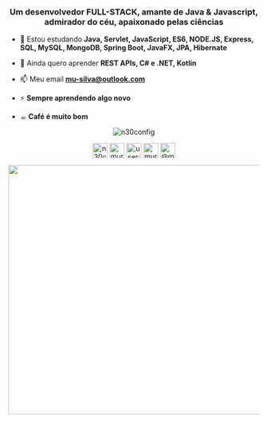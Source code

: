 <h3 align="center">Um desenvolvedor FULL-STACK, amante de Java & Javascript, admirador do céu, apaixonado pelas ciências</h3>

- 🌱 Estou estudando **Java, Servlet, JavaScript, ES6, NODE.JS, Express, SQL, MySQL, MongoDB, Spring Boot, JavaFX, JPA, Hibernate**

- 💬 Ainda quero aprender **REST APIs, C# e .NET, Kotlin**

- 📫 Meu email **mu-silva@outlook.com**

- ⚡ **Sempre aprendendo algo novo**

- ☕︎ **Café é muito bom**

<p align="center"><img align="center" src="https://github-readme-stats.vercel.app/api/top-langs/?username=murilonerdx&layout=compact" alt="n30config" /></p>






<p align="center">
<a href="https://dev.to/n30config" target="blank"><img align="center" src="https://cdn.jsdelivr.net/npm/simple-icons@3.0.1/icons/dev-dot-to.svg" alt="n30config" height="30" width="30" /></a>
<a href="https://linkedin.com/in/murilonerdx" target="blank"><img align="center" src="https://cdn.jsdelivr.net/npm/simple-icons@3.0.1/icons/linkedin.svg" alt="murilonerdx" height="30" width="30" /></a>
<a href="https://stackoverflow.com/users/user:13012597" target="blank"><img align="center" src="https://cdn.jsdelivr.net/npm/simple-icons@3.0.1/icons/stackoverflow.svg" alt="user:13012597" height="30" width="30" /></a>
<a href="https://instagram.com/murilonerdex" target="blank"><img align="center" src="https://cdn.jsdelivr.net/npm/simple-icons@3.0.1/icons/instagram.svg" alt="murilonerdex" height="30" width="30" /></a>
<a href="https://medium.com/@murilopereira_99375" target="blank"><img align="center" src="https://cdn.jsdelivr.net/npm/simple-icons@3.0.1/icons/medium.svg" alt="@murilopereira_99375" height="30" width="30" /></a>
</p>


<p align="center"><img src="https://cdna.artstation.com/p/assets/images/images/009/041/818/large/stefan-horberg-kaffebonor.jpg?1516800786" align="center" width="600" height="500">
</p>
